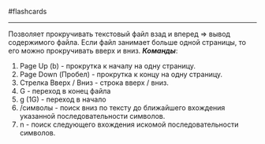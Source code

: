 #flashcards 
***
Позволяет прокручивать текстовый файл взад и вперед => вывод содержимого файла. Если файл занимает больше одной страницы, то его можно прокручивать вверх и вниз.
***Команды***:
1. Page Up (b) - прокрутка к началу на одну страницу.
2. Page Down (Пробел) - прокрутка к концу на одну страницу.
3. Стрелка Вверх / Вниз - строка вверх / вниз.
4. G - переход в конец файла
5. g (1G) - переход в начало
6. /символы - поиск вниз по тексту до ближайшего вхождения указанной последовательности символов.
7. n - поиск следующего вхождения искомой последовательности символов.